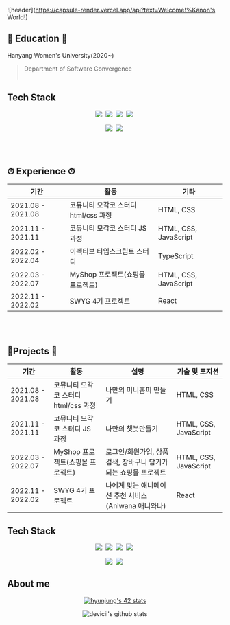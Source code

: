 ![header](https://capsule-render.vercel.app/api?text=Welcome!%Kanon's World!)
## 🏫 Education 🏫
Hanyang Women's University(2020~)
> Department of Software Convergence 
<br><br>

## Tech Stack

<p align="center">
  <img src="https://img.shields.io/badge/HTML-E34F26?style=flat-square&logo=html5&logoColor=white"/>&nbsp
  <img src="https://img.shields.io/badge/css-1572B6?style=flat-square&logo=css3&logoColor=white"/></a>&nbsp
  <img src="https://img.shields.io/badge/Javascript-ffb13b?style=flat-square&logo=javascript&logoColor=white"/></a>&nbsp 
  <img src="https://img.shields.io/badge/React-61DAFB?style=flat-square&logo=react&logoColor=white"/>&nbsp
     
</p>

<p align="center">
 <img src="https://img.shields.io/badge/styled--components-DB7093?style=for-the-badge&logo=styled-components&logoColor=white"/>&nbsp
 <img src="https://img.shields.io/badge/Netlify-00C7B7?style=for-the-badge&logo=netlify&logoColor=white"/>&nbsp
    
</p>

<br><br>

## ⏱ Experience ⏱
  |기간|활동|기타|
  |---|----|---|
  |2021.08 - 2021.08|코뮤니티 모각코 스터디 html/css 과정|HTML, CSS|
  |2021.11 - 2021.11|코뮤니티 모각코 스터디 JS 과정|HTML, CSS, JavaScript|
  |2022.02 - 2022.04|이펙티브 타입스크립트 스터디|TypeScript|
  |2022.03 - 2022.07|MyShop 프로젝트(쇼핑몰 프로젝트)|HTML, CSS, JavaScript|
  |2022.11 - 2022.02|SWYG 4기 프로젝트|React|


<br><br>

## 📱Projects 📱
|기간|활동|설명|기술 및 포지션|
|---|----|---|---|
|2021.08 - 2021.08|코뮤니티 모각코 스터디 html/css 과정|나만의 미니홈피 만들기|HTML, CSS||
|2021.11 - 2021.11|코뮤니티 모각코 스터디 JS 과정|나만의 챗봇만들기|HTML, CSS, JavaScript||
|2022.03 - 2022.07|MyShop 프로젝트(쇼핑몰 프로젝트)|로그인/회원가입, 상품검색, 장바구니 담기가 되는 쇼핑몰 프로젝트|HTML, CSS, JavaScript|로고디자인,로그인/회원가입,홈,마이페이지,장바구니 페이지 제작,상품 등록|
|2022.11 - 2022.02|SWYG 4기 프로젝트|나에게 맞는 애니메이션 추천 서비스(Aniwana 애니와나)|React|테스트 페이지 제작 - 홈, 질문페이지, 결과페이지|




<!--
**puputia/puputia** is a ✨ _special_ ✨ repository because its `README.md` (this file) appears on your GitHub profile.

Here are some ideas to get you started:

- 🔭 I’m currently working on ...
- 🌱 I’m currently learning ...
- 👯 I’m looking to collaborate on ...
- 🤔 I’m looking for help with ...
- 💬 Ask me about ...
- 📫 How to reach me: ...
- 😄 Pronouns: ...
- ⚡ Fun fact: ...
-->

## Tech Stack

<p align="center">
  <img src="https://img.shields.io/badge/HTML-E34F26?style=flat-square&logo=html5&logoColor=white"/>&nbsp
  <img src="https://img.shields.io/badge/css-1572B6?style=flat-square&logo=css3&logoColor=white"/></a>&nbsp
  <img src="https://img.shields.io/badge/Javascript-ffb13b?style=flat-square&logo=javascript&logoColor=white"/></a>&nbsp 
  <img src="https://img.shields.io/badge/React-61DAFB?style=flat-square&logo=react&logoColor=white"/>&nbsp
     
</p>

<p align="center">
 <img src="https://img.shields.io/badge/styled--components-DB7093?style=for-the-badge&logo=styled-components&logoColor=white"/>&nbsp
 <img src="https://img.shields.io/badge/Netlify-00C7B7?style=for-the-badge&logo=netlify&logoColor=white"/>&nbsp
    
</p>

## About me



<div align="center">
  
[![hyunjung's 42 stats](https://badge42.vercel.app/api/v2/cl1olsw2u002509mbxgf21abu/stats?cursusId=21&coalitionId=85)](https://github.com/JaeSeoKim/badge42)
	
![devicii's github stats](https://github-readme-stats.vercel.app/api?username=asroq1&show_icons=true&theme=gruvbox)

</div>

